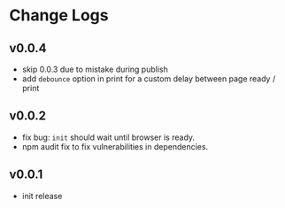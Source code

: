 # Change Logs

## v0.0.4

 - skip 0.0.3 due to mistake during publish
 - add `debounce` option in print for a custom delay between page ready / print


## v0.0.2

 - fix bug: `init` should wait until browser is ready.
 - npm audit fix to fix vulnerabilities in dependencies.


## v0.0.1

 - init release

